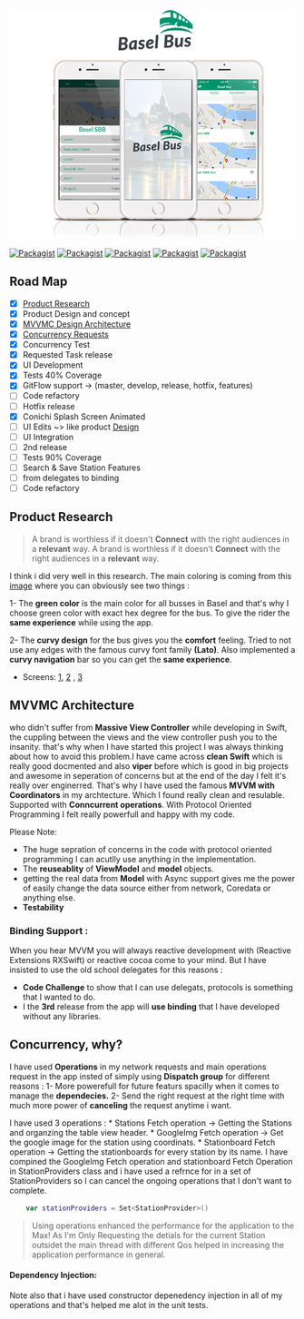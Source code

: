 ![Basel Bus: IOS Conichi Code Challenge for mostafa esmaiel](https://github.com/mostafaesmaiel/Basel-bus/blob/master/Design/BaselBus-branding.png)

[![Packagist](https://img.shields.io/badge/Architecture-MVVMC-orange.svg)]()
[![Packagist](https://img.shields.io/badge/Functionality-95%25-green.svg)]()
[![Packagist](https://img.shields.io/badge/UI-80%25-yellow.svg)]()
[![Packagist](https://img.shields.io/badge/Concurrency-Supported-orange.svg)]()
[![Packagist](https://img.shields.io/badge/Tested-40%25-gray.svg)]()

## Road Map 
- [x] [Product Research](#product-research)
- [x] Product Design and concept 
- [x] [MVVMC Design Architecture](#mvvmc-architecture)
- [x] [Concurrency Requests](#concurrency-why) 
- [x] Concurrency Test 
- [x] Requested Task release
- [X] UI Development
- [x] Tests 40% Coverage
- [x] GitFlow support -> (master, develop, release, hotfix, features)
- [ ] Code refactory
- [ ] Hotfix release
- [X] Conichi Splash Screen Animated
- [ ] UI Edits ~> like product [Design](https://github.com/mostafaesmaiel/Basel-bus/blob/master/Design/LiveBusView.jpg)
- [ ] UI Integration
- [ ] 2nd release
- [ ] Tests 90% Coverage
- [ ] Search & Save Station Features
- [ ] from delegates to binding 
- [ ] Code refactory

## Product Research
> A brand is worthless if it doesn't **Connect** with the right audiences in a **relevant** way.
> A brand is worthless if it doesn't **Connect** with the right audiences in a **relevant** way.

I think i did very well in this research. The main coloring is coming from this [image](http://www.michaeltaylor.ca/bus-ch/basel/basel-828-mt.jpg) where you can obviously see two things :

1- The **green color** is the main color for all busses in Basel and that's why I choose green color with exact hex degree for the bus. To give the rider the **same experience** while using the app. 

2- The **curvy design** for the bus gives you the **comfort** feeling. Tried to not use any edges with the famous curvy font family **(Lato)**. Also implemented a **curvy navigation** bar so you can get the **same experience**. 

* Screens: [1](https://github.com/mostafaesmaiel/Basel-bus/blob/master/Design/FirstScreen.jpg), [2](https://github.com/mostafaesmaiel/Basel-bus/blob/master/Design/LiveBusView.jpg) , [3](https://github.com/mostafaesmaiel/Basel-bus/blob/master/Design/LiveBusView.jpg) 

## MVVMC Architecture
who didn't suffer from **Massive View Controller** while developing in Swift, the cuppling between the views and the view controller push you to the insanity. that's why when I have started this project I was always thinking about how to avoid this problem.I have came across **clean Swift** which is really good docmented and also **viper** before which is good in big projects and awesome in seperation of concerns but at the end of the day I felt it's really over enginerred.  That's why I have used the famous **MVVM with Coordinators** in my archtecture. Which I found really clean and resulable. Supported with **Conncurrent operations**. With Protocol Oriented Programming I felt really powerfull and happy with my code.

Please Note: 
* The huge sepration of concerns in the code with protocol oriented programming I can acutlly use anything in the implementation. 
* The **reuseablity** of **ViewModel** and **model** objects. 
* getting the real data from **Model** with Async support gives me the power of easily change the data source either from network, Coredata or anything else. 
* **Testability**


### Binding Support : 
When you hear MVVM you will always reactive development with (Reactive Extensions RXSwift) or reactive cocoa come to your mind. But I have insisted to use the old school delegates for this reasons :
* **Code Challenge** to show that I can use delegats, protocols is something that I wanted to do. 
* I the **3rd** release from the app will **use binding** that I have developed without any libraries. 


## Concurrency, why?
I have used **Operations** in my network requests and main operations request in the app insted of simply using **Dispatch group** for different reasons : 
1- More powerefull for future featurs spacilly when it comes to manage the **dependecies.**
2- Send the right request at the right time with much more power of **canceling** the request anytime i want.

I have used 3 operations :
	* Stations Fetch operation -> Getting the Stations and organzing the table view header. 
	* GoogleImg Fetch operation -> Get the google image for the station using coordinats.
	* Stationboard Fetch operation -> Getting the stationboards for every station by its name. 
I have compined the GoogleImg Fetch operation and stationboard Fetch Operation in StationProviders class and i have used a refrnce for in a set of StationProviders so I can cancel the ongoing operations that I don't want to complete. 

```Swift
    var stationProviders = Set<StationProvider>()
```
> Using operations enhanced the performance for the application to the Max! As I'm Only Requesting the detials for the current Station outsidet the main thread with different Qos helped in increasing the application performance in general. 

#### Dependency Injection: 
Note also that i have used constructor depenedency injection in all of my operations and that's helped me alot in the unit tests.

